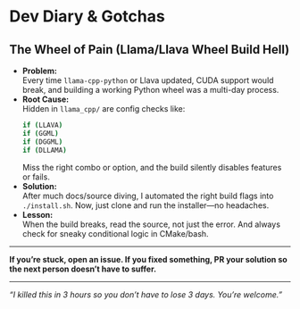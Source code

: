 # Dev Diary & Gotchas

## The Wheel of Pain (Llama/Llava Wheel Build Hell)

- **Problem:**  
  Every time `llama-cpp-python` or Llava updated, CUDA support would break, and building a working Python wheel was a multi-day process.
- **Root Cause:**  
  Hidden in `llama_cpp/` are config checks like:
  ```bash
  if (LLAVA)
  if (GGML)
  if (DGGML)
  if (DLLAMA)
  ```
  Miss the right combo or option, and the build silently disables features or fails.
- **Solution:**  
  After much docs/source diving, I automated the right build flags into `./install.sh`. Now, just clone and run the installer—no headaches.
- **Lesson:**  
  When the build breaks, read the source, not just the error. And always check for sneaky conditional logic in CMake/bash.

---

**If you’re stuck, open an issue. If you fixed something, PR your solution so the next person doesn’t have to suffer.**

---

*“I killed this in 3 hours so you don’t have to lose 3 days. You’re welcome.”*
